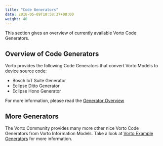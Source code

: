 ```yaml
---
title: "Code Generators"
date: 2018-05-09T10:58:37+08:00
weight: 40
---
```


This section gives an overview of currently available Vorto Code Generators.
<!--more-->

## Overview of Code Generators

Vorto provides the following Code Generators that convert Vorto Models to device source code:

* Bosch IoT Suite Generator
* Eclipse Ditto Generator
* Eclipse Hono Generator

For more information, please read the [Generator Overview](https://github.com/eclipse/vorto/blob/development/core-bundles/generators/Readme.md)


## More Generators

The Vorto Community provides many more other nice Vorto Code Generators from Vorto Information Models. Take a look at [Vorto Example Generators](https://github.com/eclipse/vorto-examples) for more information.


